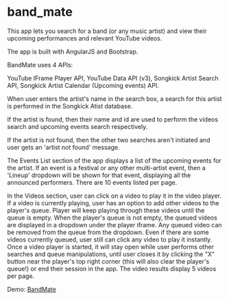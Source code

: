 # band_mate
This app lets you search for a band (or any music artist) and view their upcoming performances and relevant YouTube videos.

The app is built with AngularJS and Bootstrap. 

BandMate uses 4 APIs:

YouTube IFrame Player API, 
YouTube Data API (v3), 
Songkick Artist Search API, 
Songkick Artist Calendar (Upcoming events) API.

When user enters the artist's name in the search box, a search for this artist is performed in the Songkick Atist database. 

If the artist is found, then their name and id are used to perform the videos search and upcoming events search respectively.

If the artist is not found, then the other two searches aren't initiated and user gets an 'artist not found' message.

The Events List section of the app displays a list of the upcoming events for the artist.
If an event is a festival or any other multi-artist event, then a 'Lineup' 
dropdown will be shown for that event, displaying all the announced performers.
There are 10 events listed per page.

In the Videos section, user can click on a video to play it in the video player. 
If a video is currently playing, user has an option to add other videos to the player's queue.
Player will keep playing through these videos until the queue is empty.
When the player's queue is not empty, the queued videos are displayed in 
a dropdown under the player iframe.
Any queued video can be removed from the queue from the dropdown.
Even if there are some videos currently queued, user still can click any video to play it instantly.
Once a video player is started, it will stay open while user performs other searches and queue manipulations, until user closes it
by clicking the "X" button near the player's top right corner (this will also clear the player's queue!) or end their session in the app.
The video results display 5 videos per page.

Demo: <a href='http://www.ogeinitz.com/band_mate' target='_blank'>BandMate</a>


